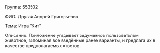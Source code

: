 Группа:   553502

ФИО:      Другай Андрей Григорьевич

Тема:     Игра "Кит"

Описание: Приложение угадывает задуманное пользователем животное, запоминая все введённые ранее варианты, и предлага их в качестве предполагаемых ответов.
